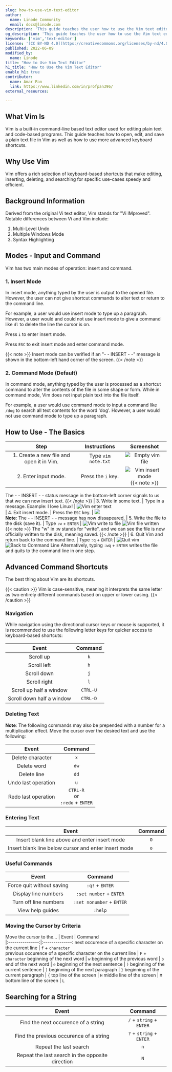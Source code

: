 ```yaml
---
slug: how-to-use-vim-text-editor
author:
  name: Linode Community
  email: docs@linode.com
description: 'This guide teaches the user how to use the Vim text editor. It instructs on how to open, edit, and save a plain text file as well as how to use more advanced command shortcuts.'
og_description: 'This guide teaches the user how to use the Vim text editor. It instructs on how to open, edit, and save a plain text file as well as how to use more advanced command shortcuts.'
keywords: ['vim','text-editor']
license: '[CC BY-ND 4.0](https://creativecommons.org/licenses/by-nd/4.0)'
published: 2022-06-09
modified_by:
  name: Linode
title: "How to Use Vim Text Editor"
h1_title: "How to Use the Vim Text Editor"
enable_h1: true
contributor:
  name: Amar Pan
  link: https://www.linkedin.com/in/profpan396/
external_resources:

---
```

## What Vim Is 
Vim is a built-in command-line based text editor used for editing plain text and code-based programs. This guide teaches how to open, edit, and save a plain text file in Vim as well as how to use more advanced keyboard shortcuts.

## Why Use Vim
Vim offers a rich selection of keyboard-based shortcuts that make editing, inserting, deleting, and searching for specific use-cases speedy and efficient.

## Background Information
Derived from the original Vi text editor, Vim stands for "Vi IMproved".<br> 
Notable differences between Vi and Vim include:

1. Multi-Level Undo
2. Multiple Windows Mode
3. Syntax Highlighting

## Modes - Input and Command
Vim has two main modes of operation: insert and command.
### 1. Insert Mode
In insert mode, anything typed by the user is output to the opened file. However, the user can not give shortcut commands to alter text or return to the command line. 
 
For example, a user would use insert mode to type up a paragraph. However, a user would and could not use insert mode to give a command like `dl` to delete the line the cursor is on. 

Press `i` to enter insert mode.
 
Press `ESC` to exit insert mode and enter command mode.

{{< note >}}
Insert mode can be verified if an "- - INSERT - -" message is shown in the bottom-left hand corner of the screen.
{{< /note >}}

### 2. Command Mode (Default)
In command mode, anything typed by the user is processed as a shortcut command to alter the contents of the file in some shape or form. While in command mode, Vim does not input plain text into the file itself.

For example, a user would use command mode to input a command like `/dog` to search all text contents for the word 'dog'. However, a user would not use command mode to type up a paragraph.

## How to Use - The Basics
| Step | Instructions | Screenshot  |
|:------------:|:-----:|:------------:|
| 1. Create a new file and open it in Vim.  | Type `vim note.txt` | ![Empty vim file](vim-empty-file.png)
| 2. Enter input mode. | Press the `i` key. | ![Vim insert mode](vim-insert-mode.png) <br>  {{< note >}}
The - - INSERT - - status message in the bottom-left corner signals to us that we can now insert text. 
{{< /note >}}
| 3. Write in some text. | Type in a message.  Example: I love Linux! | ![Vim enter text](vim-enter-text.png)  
| 4. Exit insert mode. | Press the `ESC` key.   | ![](vim-exit-insert-mode.png) <br> **Note**: The - - INSERT - - message has now dissapeared.
| 5. Write the file to the disk (save it). | Type `:w` + `ENTER`   | ![Vim write to file](vim-write-to-file.png) ![Vim file written](vim-file-written.png)  <br> {{< note >}} The "w" in :w stands for "write", and we can see the file is now officially written to the disk, meaning saved. {{< /note >}} 
| 6. Quit Vim and return back to the command line. | Type `:q` + `ENTER`  | ![Quit vim](vim-quit.png)  ![Back to Command Line](vim-command-line.png) Alternatively, typing `:wq` + `ENTER` writes the file and quits to the command line in one step. 

## Advanced Command Shortcuts

The best thing about Vim are its shortcuts.

{{< caution >}}
Vim is case-sensitive, meaning it interprets the same letter as two entirely different commands based on upper or lower casing.
{{< /caution >}} 

### Navigation
While navigation using the directional cursor keys or mouse is supported, it is recommended to use the following letter keys for quicker access to keyboard-based shortcuts:

|      Event      |    Command    
|:---------------:|:---------------:
| Scroll up              |`k`        
| Scroll left            |`h`
| Scroll down            |`j` 
| Scroll right           |`l`
| Scroll up half a window   |`CTRL-U`
| Scroll down half a window | `CTRL-D`

### Deleting Text
**Note**: The following commands may also be prepended with a number for a multiplication effect.
Move the cursor over the desired text and use the following:<br>

|      Event      |    Command    
|:---------------:|:--------------:
|Delete character |`x`
|Delete word      |`dw`
|Delete line      |`dd`
|Undo last operation |`u` 
|Redo last operation  |`CTRL-R` <br>or<br> `:redo` + `ENTER`

### Entering Text
|      Event      |    Command    
|:---------------:|:--------------:
|Insert blank line above and enter insert mode        |`O`
|Insert blank line below cursor and enter insert mode |`o`

### Useful Commands
|      Event      |    Command    
|:---------------:|:--------------:
Force quit without saving | `:q!` + `ENTER` 
Display line numbers      | `:set number` + `ENTER` 
Turn off line numbers     | `:set nonumber` + `ENTER` 
View help guides          | `:help`   


### Moving the Cursor by Criteria
Move the cursor to the...
|      Event      |    Command    
|:---------------:|:--------------:
next occurence of a specific character on the current line | `f` + `character`  
previous occurence of a specific character on the current line | `F` + `character` 
beginning of the next word | `w`
beginning of the previous word | `b`
end of the next word | `e` 
beginning of the next sentence | `)`
beginning of the current sentence | `)`
beginning of the next paragraph | `}`
beginning of the current paragraph | `{`
top line of the screen | `H`
middle line of the screen | `M`
bottom line of the screen | `L` 

## Searching for a String
|      Event      |    Command    
|:----------------:|:--------------:
Find the next occurence of a string | `/` + `string` + `ENTER`  
Find the previous occurence of a string | `?` + `string` + `ENTER` 
Repeat the last search | `n`  
Repeat the last search in the opposite direction | `N` 

















